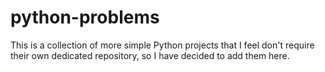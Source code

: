 # python-problems

This is a collection of more simple Python projects that I feel don't require their own dedicated repository, so I have decided to add them here. 
